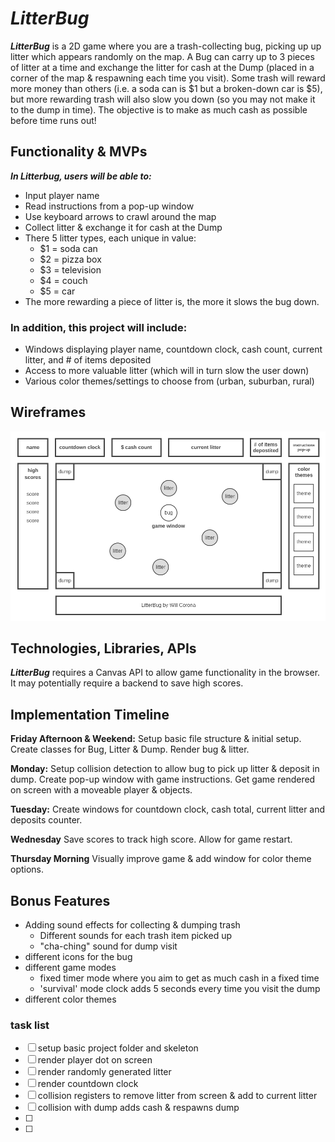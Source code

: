 # *LitterBug*

***LitterBug*** is a 2D game where you are a trash-collecting bug, picking up up litter which appears randomly on the map. A Bug can carry up to 3 pieces of litter at a time and exchange the litter for cash at the Dump (placed in a corner of the map & respawning each time you visit).
Some trash will reward more money than others (i.e. a soda can is $1 but a broken-down car is $5), but more rewarding trash will also slow you down (so you may not make it to the dump in time). The objective is to make as much cash as possible before time runs out!

## Functionality & MVPs

***In Litterbug, users will be able to:***

- Input player name
- Read instructions from a pop-up window
- Use keyboard arrows to crawl around the map
- Collect litter & exchange it for cash at the Dump
- There 5 litter types, each unique in value:
    - $1 = soda can
    - $2 = pizza box
    - $3 = television
    - $4 = couch
    - $5 = car
- The more rewarding a piece of litter is, the more it slows the bug down.

### In addition, this project will include:

- Windows displaying player name, countdown clock, cash count, current litter, and # of items deposited
- Access to more valuable litter (which will in turn slow the user down)
- Various color themes/settings to choose from (urban, suburban, rural)

## Wireframes
![Let's play ***LitterBug***!](Homepage.png)

## Technologies, Libraries, APIs

***LitterBug*** requires a Canvas API to allow game functionality in the browser. It may potentially require a backend to save high scores.

## Implementation Timeline

**Friday Afternoon & Weekend:** Setup basic file structure & initial setup. Create classes for Bug, Litter & Dump. Render bug & litter.

**Monday:** Setup collision detection to allow bug to pick up litter & deposit in dump. Create pop-up window with game instructions. Get game rendered on screen with a moveable player & objects.

**Tuesday:** Create windows for countdown clock, cash total, current litter and deposits counter.

**Wednesday** Save scores to track high score. Allow for game restart.

**Thursday Morning** Visually improve game & add window for color theme options.

## Bonus Features
- Adding sound effects for collecting & dumping trash
    - Different sounds for each trash item picked up
    - "cha-ching" sound for dump visit
- different icons for the bug
- different game modes
    - fixed timer mode where you aim to get as much cash in a fixed time
    - 'survival' mode clock adds 5 seconds every time you visit the dump
- different color themes



### task list

- [ ] setup basic project folder and skeleton
- [ ] render player dot on screen
- [ ] render randomly generated litter
- [ ] render countdown clock
- [ ] collision registers to remove litter from screen & add to current litter
- [ ] collision with dump adds cash & respawns dump
- [ ] 
- [ ] 